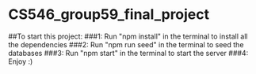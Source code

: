 # CS546_group59_final_project
##To start this project:
###1: Run "npm install" in the terminal to install all the dependencies
###2: Run "npm run seed" in the terminal to seed the databases
###3: Run "npm start" in the terminal to start the server
###4: Enjoy :)
